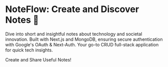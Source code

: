 <h1>NoteFlow: Create and Discover Notes 🚀</h1>


Dive into short and insightful notes about technology and societal innovation. Built with Next.js and MongoDB, ensuring secure authentication with Google's OAuth & Next-Auth. Your go-to CRUD full-stack application for quick tech insights.

Create and Share Useful Notes!
